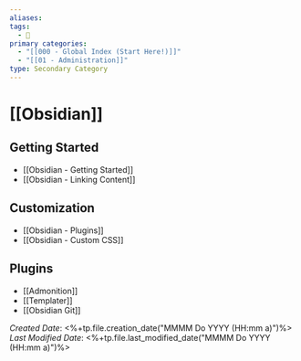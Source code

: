 ```yaml
---
aliases: 
tags:
  - 🥈
primary categories:
  - "[[000 - Global Index (Start Here!)]]"
  - "[[01 - Administration]]"
type: Secondary Category
---
```

# [[Obsidian]]  

## Getting Started
* [[Obsidian - Getting Started]]
* [[Obsidian - Linking Content]]

## Customization
* [[Obsidian - Plugins]]
* [[Obsidian - Custom CSS]]

## Plugins
* [[Admonition]]
* [[Templater]]
* [[Obsidian Git]]

*Created Date*: <%+tp.file.creation_date("MMMM Do YYYY (HH:mm a)")%>
*Last Modified Date*: <%+tp.file.last_modified_date("MMMM Do YYYY (HH:mm a)")%>
